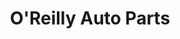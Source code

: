 ---
title: "O'Reilly Auto Parts"
url: /portland/oreilly-auto-parts-southeast-122nd-avenue/
shop: Autoteile
---
